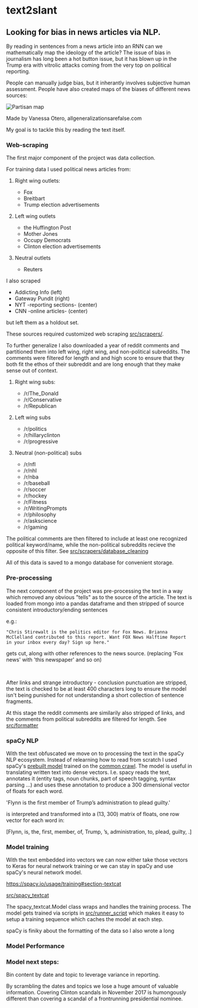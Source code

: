 # text2slant

## Looking for bias in news articles via NLP.

By reading in sentences from a news article into an RNN can we mathematically map the ideology of the article? The issue of bias in journalism has long been a hot button issue, but it has blown up in the Trump era with vitrolic attacks coming from the very top on political reporting.

People can manually judge bias, but it inherantly involves subjective human assessment. People have also created maps of the biases of different news sources:

![](https://i.imgur.com/kP4Yax1.png "Partisan map")

Made by Vanessa Otero, allgeneralizationsarefalse.com

My goal is to tackle this by reading the text itself. 



### Web-scraping

The first major component of the project was data collection.

For training data I used political news articles from:

1. Right wing outlets:
	* Fox 
	* Breitbart
	* Trump election advertisements

2. Left wing outlets
	* the Huffington Post
	* Mother Jones
	* Occupy Democrats
	* Clinton election advertisements

3. Neutral outlets
	* Reuters

I also scraped
* Addicting Info (left)
* Gateway Pundit (right)
* NYT -reporting sections- (center)
* CNN -online articles- (center)

but left them as a holdout set.


These sources required customized web scraping [src/scrapers/](https://github.com/zachary-britt/text2slant/tree/master/src/scrapers "scrapers").

To further generalize I also downloaded a year of reddit comments and partitioned them into left wing, right wing, and non-political subreddits. The comments were filtered for length and and high score to ensure that they both fit the ethos of their subreddit and are long enough that they make sense out of context.

1. Right wing subs:
	* /r/The_Donald 
	* /r/Conservative
	* /r/Republican

2. Left wing subs
	* /r/politics
	* /r/hillaryclinton
	* /r/progressive

3. Neutral (non-political) subs
	* /r/nfl
	* /r/nhl
	* /r/nba
	* /r/baseball
	* /r/soccer
	* /r/hockey
	* /r/Fitness
	* /r/WritingPrompts
	* /r/philosophy
	* /r/askscience
	* /r/gaming


The political comments are then filtered to include at least one recognized political keyword/name, while the non-political subreddits recieve the opposite of this filter. See [src/scrapers/database_cleaning](https://github.com/zachary-britt/text2slant/blob/master/src/scrapers/database_cleaning.py "cleaning")

All of this data is saved to a mongo database for convenient storage.


### Pre-processing

The next component of the project was pre-processing the text in a way which removed any obvious "tells" as to the source of the article. The text is loaded from mongo into a pandas dataframe and then stripped of source consistent introductory/ending sentences 

e.g.: 

	"Chris Stirewalt is the politics editor for Fox News. Brianna McClelland contributed to this report. Want FOX News Halftime Report in your inbox every day? Sign up here." 
	
gets cut, along with other references to the news source. (replacing 'Fox news' with 'this newspaper' and so on) 

<br>

After links and strange introductory - conclusion punctuation are stripped, the text is checked to be at least 400 characters long to ensure the model isn't being punished for not understanding a short collection of sentence fragments.

At this stage the reddit comments are similarily also stripped of links, and the comments from political subreddits are filtered for length. See [src/formatter](https://github.com/zachary-britt/text2slant/blob/master/src/formatter.py "formatting")


### spaCy NLP

With the text obfuscated we move on to processing the text in the spaCy NLP ecosystem. Instead of relearning how to read from scratch I used spaCy's [prebuilt model](https://spacy.io/models/en#en_core_web_lg) trained on the [common crawl](http://commoncrawl.org/). The model is useful in translating written text into dense vectors. I.e. spacy reads the text, annotates it (entity tags, noun chunks, part of speech tagging, syntax parsing ...) and uses these annotation to produce a 300 dimensional vector of floats for each word. 

'Flynn is the first member of Trump’s administration to plead guilty.'

is interpreted and transformed into a (13, 300) matrix of floats, one row vector for each word in:

[Flynn, is, the, first, member, of, Trump, ’s, administration, to, plead, guilty, .]


### Model training

With the text embedded into vectors we can now either take those vectors to Keras for neural network training or we can stay in spaCy and use spaCy's neural network model. 

https://spacy.io/usage/training#section-textcat

[src/spacy_textcat](https://github.com/zachary-britt/text2slant/blob/master/src/spacy_textcat.py "textcat")

The spacy_textcat.Model class wraps and handles the training process. The model gets trained via scripts in [src/runner_script](https://github.com/zachary-britt/text2slant/blob/master/src/runner_script) which makes it easy to setup a training sequence which caches the model at each step.

spaCy is finiky about the formatting of the data so I also wrote a long 

### Model Performance 




### Model next steps:

Bin content by date and topic to leverage variance in reporting.  

By scrambling the dates and topics we lose a huge amount of valuable information. Covering Clinton scandals in November 2017 is humongously different than covering a scandal of a frontrunning presidential nominee.

